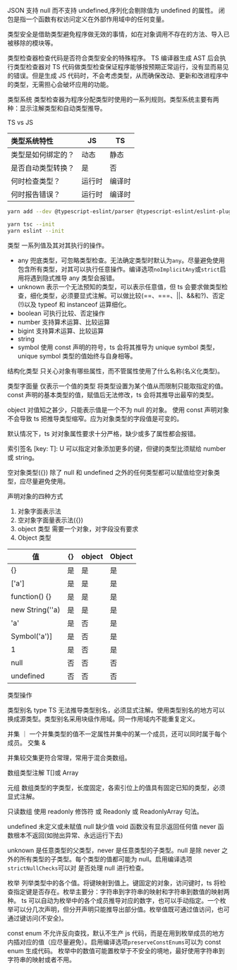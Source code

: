 JSON 支持 null 而不支持 undefined,序列化会剔除值为 undefined 的属性。
闭包是指一个函数有权访问定义在外部作用域中的任何变量。

类型安全是借助类型避免程序做无效的事情，如在对象调用不存在的方法、导入已被移除的模块等。

类型检查器检查代码是否符合类型安全的特殊程序。
TS 编译器生成 AST 后会执行类型检查器对 TS 代码做类型检查保证程序能够按预期正常运行，没有显而易见的错误。但是生成 JS 代码时，不会考虑类型，从而确保改动、更新和改进程序中的类型，无需担心会破坏应用的功能。

类型系统 类型检查器为程序分配类型时使用的一系列规则。类型系统主要有两种：显示注解类型和自动类型推导。

TS vs JS

| 类型系统特性       | JS     | TS     |
| :----------------- | ------ | ------ |
| 类型是如何绑定的？ | 动态   | 静态   |
| 是否自动类型转换？ | 是     | 否     |
| 何时检查类型？     | 运行时 | 编译时 |
| 何时报告错误？     | 运行时 | 编译时 |

```bash
yarn add --dev @typescript-eslint/parser @typescript-eslint/eslint-plugin eslint typescript

yarn tsc --init
yarn eslint --init
```

类型 一系列值及其对其执行的操作。

- any 兜底类型，可忽略类型检查。无法确定类型时默认为`any`。尽量避免使用 包含所有类型，对其可以执行任意操作。编译选项`noImplicitAny`或`strict`启用将遇到隐式推导 any 类型会报错。
- unknown 表示一个无法预知的类型，可以表示任意值，但 ts 会要求做类型检查，细化类型，必须要显式注解。可以做比较(==、===、||、&&和?)、否定(!)以及 typeof 和 instanceof 运算细化。
- boolean 可执行比较、否定操作
- number 支持算术运算、比较运算
- bigint 支持算术运算、比较运算
- string
- symbol 使用 const 声明的符号，ts 会将其推导为 unique symbol 类型，unique symbol 类型的值始终与自身相等。

结构化类型 只关心对象有哪些属性，而不管属性使用了什么名称(名义化类型)。

类型字面量 仅表示一个值的类型 将类型设置为某个值从而限制只能取指定的值。
const 声明的基本类型的值，赋值后无法修改，ts 会将其推导出最窄的类型。

object 对值知之甚少，只能表示值是一个不为 null 的对象。
使用 const 声明对象不会导致 ts 把推导类型缩窄。应为对象类型的字段值是可变的。

默认情况下，ts 对对象属性要求十分严格，缺少或多了属性都会报错。

索引签名 [key: T]: U 可以指定对象添加更多的键，但键的类型比须赋给 number 或 string。

空对象类型({}) 除了 null 和 undefined 之外的任何类型都可以赋值给空对象类型，应尽量避免使用。

声明对象的四种方式

1. 对象字面表示法
2. 空对象字面量表示法({})
3. object 类型 需要一个对象，对字段没有要求
4. Object 类型

| 值              | {}  | object | Object |
| --------------- | --- | ------ | ------ |
| {}              | 是  | 是     | 是     |
| ['a']           | 是  | 是     | 是     |
| function() {}   | 是  | 是     | 是     |
| new String(''a) | 是  | 是     | 是     |
| 'a'             | 是  | 否     | 是     |
| Symbol('a')]    | 是  | 否     | 是     |
| 1               | 是  | 否     | 是     |
| null            | 否  | 否     | 否     |
| undefined       | 否  | 否     | 否     |

类型操作

类型别名 type TS 无法推导类型别名，必须显式注解。使用类型别名的地方可以换成源类型。类型别名采用块级作用域。同一作用域内不能重复定义。

并集 ｜
一个并集类型的值不一定属性并集中的某一个成员，还可以同时属于每个成员。
交集 &

并集较交集更符合常理，常用于混合类数组。

数组类型注解 T[]或 Array<T>

元组 数组类型的字类型，长度固定，各索引位上的值具有固定已知的类型，必须显式注解。

只读数组 使用 readonly 修饰符 或 Readonly 或 ReadonlyArray 句法。

undefined 未定义或未赋值
null 缺少值
void 函数没有显示返回任何值
never 函数根本不返回(如抛出异常、永远运行下去)

unknown 是任意类型的父类型，never 是任意类型的子类型。null 是除 never 之外的所有类型的子类型。每个类型的值都可能为 null。启用编译选项`strictNullChecks`可以对 是否处理 null 进行检查。

枚举 列举类型中的各个值。将键映射到值上。键固定的对象，访问键时，ts 将检查指定键是否存在。枚举主要分：字符串到字符串的映射和字符串到数值的映射两种。
ts 可以自动为枚举中的各个成员推导对应的数字，也可以手动指定。一个枚举可以分几次声明，但分开声明只能推导出部分值。枚举值既可通过值访问，也可通过键访问(不安全)。

const enum 不允许反向查找，默认不生产 js 代码，而是在用到枚举成员的地方内插对应的值（应尽量避免）。启用编译选项`preserveConstEnums`可以为 const enum 生成代码。
枚举中的数值可能置枚举于不安全的境地，最好使用字符串到字符串的映射或者不用。
